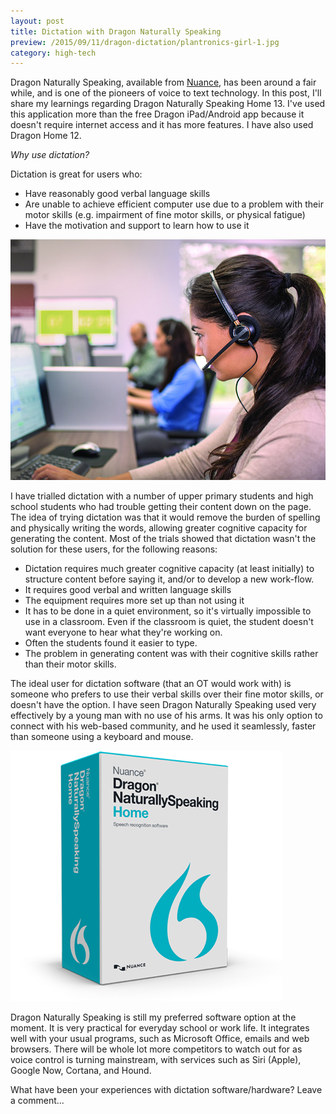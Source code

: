 ```yaml
---
layout: post
title: Dictation with Dragon Naturally Speaking
preview: /2015/09/11/dragon-dictation/plantronics-girl-1.jpg
category: high-tech
---
```


Dragon Naturally Speaking, available from [<u>Nuance</u>](http://shop.nuance.com/store/nuanceus/Custom/pbpage.resp-dragon-home-bf-2013-digital),
has been around a fair while, and is one of the pioneers of voice to text technology. 
In this post, I'll share my learnings regarding Dragon Naturally Speaking Home 13.
I've used this application more than the free Dragon iPad/Android app because it doesn't 
require internet access and it has more features. I have also used Dragon Home 12.

*Why use dictation?*

Dictation is great for users who:

* Have reasonably good verbal language skills
* Are unable to achieve efficient computer use due to a problem with their motor
skills (e.g. impairment of fine motor skills, or physical fatigue)
* Have the motivation and support to learn how to use it

![Using dictation with Headset](2015-09-11-dragon-dictation/plantronics-girl-1.jpg)

I have trialled dictation with a number of upper primary students and high school
students who had trouble getting their content down on the page. The idea of trying
dictation was that it would remove the burden of spelling and physically writing the words,
allowing greater cognitive capacity for generating the content. Most of the trials 
showed that dictation wasn't the solution for these users, for the following reasons:

* Dictation requires much greater cognitive capacity (at least initially) to structure
content before saying it, and/or to develop a new work-flow.
* It requires good verbal and written language skills
* The equipment requires more set up than not using it
* It has to be done in a quiet environment, so it's virtually impossible to use 
in a classroom. Even if the classroom is quiet, the student doesn't want everyone
to hear what they're working on.
* Often the students found it easier to type.
* The problem in generating content was with their cognitive skills rather than
their motor skills.

The ideal user for dictation software (that an OT would work with) is someone who
prefers to use their verbal skills over their fine motor skills, or doesn't have
the option. I have seen Dragon Naturally Speaking used very effectively by a young
man with no use of his arms. It was his only option to connect with his web-based 
community, and he used it seamlessly, faster than someone using a keyboard and mouse.

![Dragon Naturally Speaking](2015-09-11-dragon-dictation/dns-home-lg-banner.png)

Dragon Naturally Speaking is still my preferred software option at the moment.
It is very practical for everyday school or work life. It integrates well with 
your usual programs, such as Microsoft Office, emails and web browsers. There 
will be whole lot more competitors to watch out for as voice control is turning
mainstream, with services such as Siri (Apple), Google Now, Cortana, and Hound.

What have been your experiences with dictation software/hardware? Leave a comment...

<br>